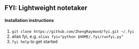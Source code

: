 ## FYI: Lightweight notetaker

#### Installation instructions
1. `git clone https://github.com/ZhengRaymond/fyi.git ~/.fyi`
2. alias fyi, e.g.  `alias fyi="python $HOME/.fyi/runfyi.py"`
3. `fyi help` to get started
